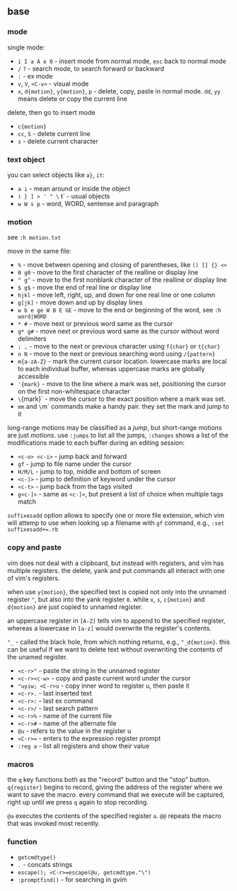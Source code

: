 ## base

### mode

single mode:

* `i I a A o 0` - insert mode from normal mode, `esc` back to normal mode
* `/` `?` - search mode, to search forward or backward
* `:` - ex mode
* `v`, `V`, `<C-v>` - visual mode
* `x`, `d{motion}`, `y{motion}`, `p` - delete, copy, paste in normal mode. `dd`, `yy` means delete or copy the current line

delete, then go to insert mode

* `c{motion}`
* `cc`, `S` - delete current line
* `s` - delete current character

### text object

you can select objects like `a}`, `it`:

* `a i` - mean around or inside the object
* `) } ] > ' " \` t` - usual objects
* `w W s p` - word, WORD, sentense and paragraph

### motion

see `:h motion.txt`

move in the same file:

* `%` - move between opening and closing of parentheses, like `() [] {} <>`
* `0 g0` - move to the first character of the realline or display line
* `^ g^` - move to the first nonblank character of the realline or display line
* `$ g$` - move the end of real line or display line
* `hjkl` - move left, right, up, and down for one real line or one column
* `g[jk]` - move down and up by display lines
* `w b e ge W B E GE` - move to the end or beginning of the word, see `:h word|WORD`
* `* #` - move next or previous word same as the cursor
* `g* g#` - move next or previous word same as the cursor without word delimiters
* `; ,` - move to the next or previous character using `f{char}` or `t{char}`
* `n N` - move to the next or previous searching word using `/{pattern}`
* `m{a-zA-Z}` - mark the current cursor location. lowercase marks are local to each individual buffer, whereas uppercase marks are globally accessible
* `'{mark}` - move to the line where a mark was set, positioning the cursor on the first non-whiltespace character
* `\`{mark}` - move the cursor to the exact position where a mark was set. 
* `mm` and `\`m` commands make a handy pair. they set the mark and jump to it

long-range motions may be classified as a *jump*, but short-range motions are just *motions*.  use `:jumps` to list all the jumps, `:changes` shows a list of the modifications made to each buffer during an editing session:

* `<c-o> <c-i>` - jump back and forward
* `gf` - jump to file name under the cursor
* `H/M/L` - jump to top, middle and bottom of screen
* `<c-]>` - jump to definition of keyword under the cursor
* `<c-t>` - jump back from the tags visited
* `g<c-]>` - same as `<c-]>`, but present a list of choice when multiple tags match

`suffixesadd` option allows to specify one or more file extension, which vim will attemp to use when looking up a filename with `gf` command, e.g., `:set suffixesadd+=.rb`

### copy and paste

vim does not deal with a clipboard, but instead with registers, and vim has multiple registers. the delete, yank and put commands all interact with one of vim's registers.

when use `y{motion}`, the specified text is copied not only into the unnamed register `"`, but also into the yank register `0`. while `x`, `s`, `c{motion}` and `d{motion}` are just copied to unnamed register.

an uppercase register in `[A-Z]` tells vim to append to the specified register, whereas a lowercase in  `[a-z]` would overwrite the register's contents.

`"_` - called the black hole, from which nothing returns, e.g., `"_d{motion}`. this can be useful if we want to delete text without overwriting the contents of the unamed register.

* `<c-r>"` - paste the string in the unnamed register
* `<c-r><c-w>` - copy and paste current word under the cursor
* `"uyiw; <C-r>u` - copy inner word to register u, then paste it
* `<c-r>.` - last inserted text
* `<c-r>:` - last ex command
* `<c-r>/` - last search pattern
* `<c-r>%` - name of the current file
* `<c-r>#` - name of the alternate file
* `@u` - refers to the value in the register u
* `<C-r>=` - enters to the expression register prompt
* `:reg a` - list all registers and show their value

### macros

the `q` key functions both as the "record" button and the "stop" button. `q{register}` begins to record, giving the address of the register where we want to save the macro. every command that we execute will be captured, right up until we press `q` again to stop recording.

`@a` executes the contents of the specified register `a`. `@@` repeats the macro that was invoked most recently.

### function

* `getcmdtype()`
* `.` - concats strings
* `escape(); <C-r>=escape(@u, getcmdtype."\")`
* `:promptfind()` - for searching in gvim
